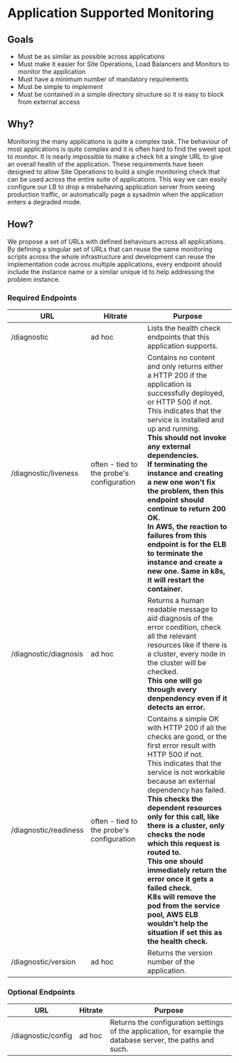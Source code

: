 # Application Supported Monitoring

## Goals

- Must be as similar as possible across applications
- Must make it easier for Site Operations, Load Balancers and Monitors to monitor the application
- Must have a minimum number of mandatory requirements
- Must be simple to implement
- Must be contained in a simple directory structure so it is easy to block from external access

## Why?

Monitoring the many applications is quite a complex task. The behaviour of most applications is quite complex and it is often hard to find the sweet spot to monitor. It is nearly impossible to make a check hit a single URL to give an overall health of the application. These requirements have been designed to allow Site Operations to build a single monitoring check that can be used across the entire suite of applications. This way we can easily configure our LB to drop a misbehaving application server from seeing production traffic, or automatically page a sysadmin when the application enters a degraded mode.

## How?

We propose a set of URLs with defined behaviours across all applications. By defining a singular set of URLs that can reuse the same monitoring scripts across the whole infrastructure and development can reuse the implementation code across multiple applications, every endpoint should include the instance name or a similar unique id to help addressing the problem instance.

### Required Endpoints

| **URL**               | **Hitrate**                               | **Purpose**                                                  |
| --------------------- | ----------------------------------------- | ------------------------------------------------------------ |
| /diagnostic           | ad hoc                                    | Lists the health check endpoints that this application supports. |
| /diagnostic/liveness  | often - tied to the probe's configuration | Contains no content and only returns either a HTTP 200 if the application is successfully deployed, or HTTP 500 if not.<br/>This indicates that the service is installed and up and running. <br/>**This should not invoke any external dependencies.<br/>If terminating the instance and creating a new one won't fix the problem, then this endpoint should continue to return 200 OK.<br/>In AWS, the reaction to failures from this endpoint is for the ELB to terminate the instance and create a new one.  Same in k8s, it will restart the container.** |
| /diagnostic/diagnosis | ad hoc                                    | Returns a human readable message to aid diagnosis of the error condition, check all the relevant resources like if there is a cluster, every node in the cluster will be checked.<br/>**This one will go through every denpendency even if it detects an error.** |
| /diagnostic/readiness | often - tied to the probe's configuration | Contains a simple OK with HTTP 200 if all the checks are good, or the first error result with HTTP 500 if not.<br/>This indicates that the service is not workable because an external dependency has failed.<br/>**This checks the dependent resources only for this call, like there is a cluster, only checks the node which this request is routed to.<br/>This one should immediately return the error once it gets a failed check.<br/>K8s will remove the pod from the service pool, AWS ELB wouldn't help the situation if set this as the health check.** |
| /diagnostic/version   | ad hoc                                    | Returns the version number of the application.               |

### Optional Endpoints

| **URL**           | **Hitrate** | **Purpose**                                                 |
| ------------------ | ------------ | ------------------------------------------------------------ |
| /diagnostic/config | ad hoc       | Returns the configuration settings of the application, for example the database server, the paths and such. |
